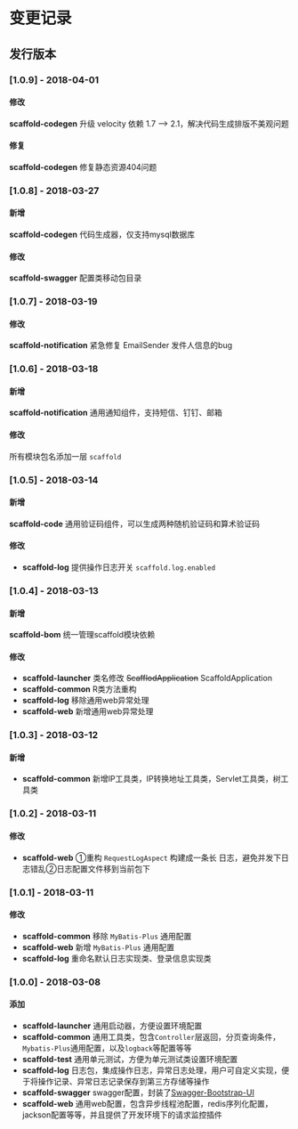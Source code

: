 # 变更记录

## 发行版本

### [1.0.9] - 2018-04-01
#### 修改
**scaffold-codegen** 升级 velocity 依赖 1.7 --> 2.1，解决代码生成排版不美观问题
#### 修复
**scaffold-codegen** 修复静态资源404问题

### [1.0.8] - 2018-03-27
#### 新增
**scaffold-codegen** 代码生成器，仅支持mysql数据库
#### 修改
**scaffold-swagger** 配置类移动包目录

### [1.0.7] - 2018-03-19
#### 修改
**scaffold-notification** 紧急修复 EmailSender 发件人信息的bug

### [1.0.6] - 2018-03-18
#### 新增
**scaffold-notification** 通用通知组件，支持短信、钉钉、邮箱
#### 修改
所有模块包名添加一层 `scaffold`

### [1.0.5] - 2018-03-14
#### 新增
**scaffold-code** 通用验证码组件，可以生成两种随机验证码和算术验证码
#### 修改
- **scaffold-log** 提供操作日志开关 `scaffold.log.enabled`

### [1.0.4] - 2018-03-13
#### 新增
**scaffold-bom** 统一管理scaffold模块依赖
#### 修改
- **scaffold-launcher**
类名修改 ~~ScafflodApplication~~ ScaffoldApplication
- **scaffold-common**
R类方法重构
- **scaffold-log**
移除通用web异常处理
- **scaffold-web**
新增通用web异常处理

### [1.0.3] - 2018-03-12
#### 新增
- **scaffold-common**
新增IP工具类，IP转换地址工具类，Servlet工具类，树工具类

### [1.0.2] - 2018-03-11
#### 修改
- **scaffold-web**
①重构 `RequestLogAspect` 构建成一条长 日志，避免并发下日志错乱②日志配置文件移到当前包下

### [1.0.1] - 2018-03-11
#### 修改
- **scaffold-common**
移除 `MyBatis-Plus` 通用配置
- **scaffold-web**
新增 `MyBatis-Plus` 通用配置
- **scaffold-log**
重命名默认日志实现类、登录信息实现类

### [1.0.0] - 2018-03-08
#### 添加
- **scaffold-launcher**
通用启动器，方便设置环境配置
- **scaffold-common**
通用工具类，包含`Controller`层返回，分页查询条件，`Mybatis-Plus`通用配置，以及`logback`等配置等等
- **scaffold-test**
通用单元测试，方便为单元测试类设置环境配置
- **scaffold-log**
日志包，集成操作日志，异常日志处理，用户可自定义实现，便于将操作记录、异常日志记录保存到第三方存储等操作
- **scaffold-swagger**
swagger配置，封装了[Swagger-Bootstrap-UI](https://github.com/xiaoymin/Swagger-Bootstrap-UI)
- **scaffold-web**
通用web配置，包含异步线程池配置，redis序列化配置，jackson配置等等，并且提供了开发环境下的请求监控插件

